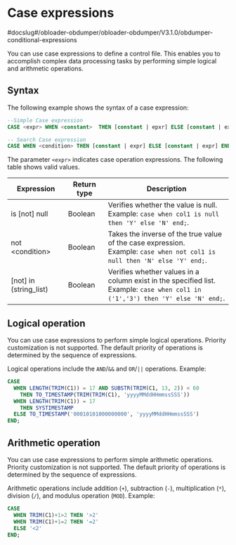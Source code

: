 Case expressions 
============================================
#docslug#/obloader-obdumper/obloader-obdumper/V3.1.0/obdumper-conditional-expressions

You can use case expressions to define a control file. This enables you to accomplish complex data processing tasks by performing simple logical and arithmetic operations. 

Syntax 
---------------------------

The following example shows the syntax of a case expression:

```sql
--Simple Case expression
CASE <expr> WHEN <constant>  THEN [constant | epxr] ELSE [constant | expr] END;

-- Search Case expression
CASE WHEN <condition> THEN [constant | expr] ELSE [constant | expr] END;
```



The parameter `<expr>` indicates case operation expressions. The following table shows valid values.


|        Expression        | Return type |                                                                   Description                                                                    |
|--------------------------|-------------|--------------------------------------------------------------------------------------------------------------------------------------------------|
| is [not] null          | Boolean     | Verifies whether the value is null. <br> Example: `case when col1 is null then 'Y' else 'N' end;`.                                   |
| not \<condition\>        | Boolean     | Takes the inverse of the true value of the case expression. <br> Example: `case when not col1 is null then 'N' else 'Y' end;`.       |
| [not] in (string_list) | Boolean     | Verifies whether values in a column exist in the specified list. <br> Example: `case when col1 in ('1','3') then 'Y' else 'N' end;`. |



Logical operation 
--------------------------------------

You can use case expressions to perform simple logical operations. Priority customization is not supported. The default priority of operations is determined by the sequence of expressions. 

Logical operations include the `AND`/`&&` and `OR`/`||` operations. Example:

```sql
CASE
  WHEN LENGTH(TRIM(C1)) = 17 AND SUBSTR(TRIM(C1, 13, 2)) < 60 
    THEN TO_TIMESTAMP(TRIM(TRIM(C1), 'yyyyMMddHHmmssSSS'))
  WHEN LENGTH(TRIM(C1)) = 17 
    THEN SYSTIMESTAMP
  ELSE TO_TIMESTAMP('00010101000000000', 'yyyyMMddHHmmssSSS')
END;
```



Arithmetic operation 
-----------------------------------------

You can use case expressions to perform simple arithmetic operations. Priority customization is not supported. The default priority of operations is determined by the sequence of expressions. 

Arithmetic operations include addition (`+`), subtraction (`-`), multiplication (`*`), division (`/`), and modulus operation (`MOD`). Example:

```sql
CASE 
  WHEN TRIM(C1)+1>2 THEN '>2' 
  WHEN TRIM(C1)+1=2 THEN '=2' 
  ELSE '<2' 
END;
```